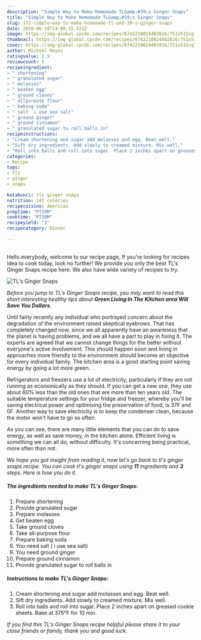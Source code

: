 ```yaml
---
description: "Simple Way to Make Homemade TL&amp;#39;s Ginger Snaps"
title: "Simple Way to Make Homemade TL&amp;#39;s Ginger Snaps"
slug: 172-simple-way-to-make-homemade-tl-and-39-s-ginger-snaps
date: 2020-06-10T14:00:15.521Z
image: https://img-global.cpcdn.com/recipes/6742218824482816/751x532cq70/tls-ginger-snaps-recipe-main-photo.jpg
thumbnail: https://img-global.cpcdn.com/recipes/6742218824482816/751x532cq70/tls-ginger-snaps-recipe-main-photo.jpg
cover: https://img-global.cpcdn.com/recipes/6742218824482816/751x532cq70/tls-ginger-snaps-recipe-main-photo.jpg
author: Micheal Reyes
ratingvalue: 3.9
reviewcount: 5
recipeingredient:
- " shortening"
- " granulated sugar"
- " molasses"
- " beaten egg"
- " ground cloves"
- " allpurpose flour"
- " baking soda"
- " salt  i use sea salt"
- " ground ginger"
- " ground cinnamon"
- " granulated sugar to roll balls in"
recipeinstructions:
- "Cream shortening and sugar add molasses and egg. Beat well."
- "Sift dry ingredients. Add slowly to creamed mixture. Mix well."
- "Roll into balls and roll into sugar. Place 2 inches apart on greased cookie sheets. Bake at 375°F for 10 min."
categories:
- Recipe
tags:
- tls
- ginger
- snaps

katakunci: tls ginger snaps 
nutrition: 143 calories
recipecuisine: American
preptime: "PT39M"
cooktime: "PT38M"
recipeyield: "3"
recipecategory: Dinner

---
```

<br>
Hello everybody, welcome to our recipe page, If you're looking for recipes idea to cook today, look no further! We provide you only the best TL&#39;s Ginger Snaps recipe here. We also have wide variety of recipes to try.
<br>


![TL&#39;s Ginger Snaps](https://img-global.cpcdn.com/recipes/6742218824482816/751x532cq70/tls-ginger-snaps-recipe-main-photo.jpg)

<i>Before you jump to TL&#39;s Ginger Snaps recipe, you may want to read this short interesting healthy tips about 
<strong>Green Living In The Kitchen area Will Save You Dollars</strong>.</i>
</br>

Until fairly recently any individual who portrayed concern about the degradation of the environment raised skeptical eyebrows. That has completely changed now, since we all apparently have an awareness that the planet is having problems, and we all have a part to play in fixing it. The experts are agreed that we cannot change things for the better without everyone's active involvement. This should happen soon and living in approaches more friendly to the environment should become an objective for every individual family. The kitchen area is a good starting point saving energy by going a lot more green.

Refrigerators and freezers use a lot of electricity, particularly if they are not running as economically as they should. If you can get a new one, they use about 60% less than the old ones that are more than ten years old. The suitable temperature settings for your fridge and freezer, whereby you'll be saving electrical power and optimising the preservation of food, is 37F and 0F. Another way to save electricity is to keep the condenser clean, because the motor won't have to go as often.

As you can see, there are many little elements that you can do to save energy, as well as save money, in the kitchen alone. Efficient living is something we can all do, without difficulty. It's concerning being practical, more often than not.


<i>We hope you got insight from reading it, now let's go back to tl&#39;s ginger snaps recipe. You can cook tl&#39;s ginger snaps using <strong>11</strong> ingredients and <strong>3</strong> steps. Here is how you do it.
</i>

##### The ingredients needed to make TL&#39;s Ginger Snaps:

1. Prepare  shortening
1. Provide  granulated sugar
1. Prepare  molasses
1. Get  beaten egg
1. Take  ground cloves
1. Take  all-purpose flour
1. Prepare  baking soda
1. You need  salt ( i use sea salt)
1. You need  ground ginger
1. Prepare  ground cinnamon
1. Provide  granulated sugar to roll balls in


##### Instructions to make TL&#39;s Ginger Snaps:

1. Cream shortening and sugar add molasses and egg. Beat well.
1. Sift dry ingredients. Add slowly to creamed mixture. Mix well.
1. Roll into balls and roll into sugar. Place 2 inches apart on greased cookie sheets. Bake at 375°F for 10 min.


<i>If you find this TL&#39;s Ginger Snaps recipe helpful please share it to your close friends or family, thank you and good luck.</i>
